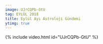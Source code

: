 ```yaml
---
image: UJrCQPb-GtU
tag: EYLÜL 2018
title: Eylül Ayı Astroloji Gündemi
ytimg: true
---
```

{% include video.html id="UJrCQPb-GtU" %}